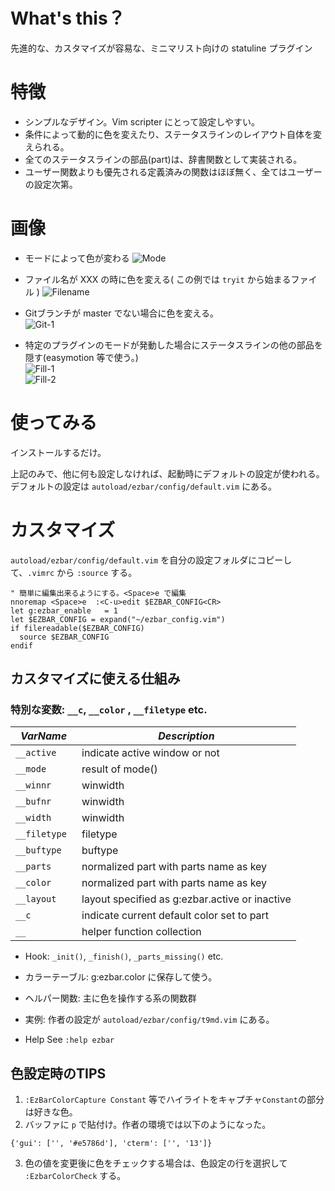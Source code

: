 # What's this？
先進的な、カスタマイズが容易な、ミニマリスト向けの statuline プラグイン

# 特徴
* シンプルなデザイン。Vim scripter にとって設定しやすい。
* 条件によって動的に色を変えたり、ステータスラインのレイアウト自体を変えられる。
* 全てのステータスラインの部品(part)は、辞書関数として実装される。
* ユーザー関数よりも優先される定義済みの関数はほぼ無く、全てはユーザーの設定次第。

# 画像
* モードによって色が変わる
![Mode](https://raw.github.com/t9md/t9md/master/img/ezbar/mode_insert.png)

* ファイル名が XXX の時に色を変える( この例では `tryit` から始まるファイル )
![Filename](https://raw.github.com/t9md/t9md/master/img/ezbar/filename_notify.png)

* Gitブランチが master でない場合に色を変える。  
![Git-1](https://raw.github.com/t9md/t9md/master/img/ezbar/git-branch_notify.png)

* 特定のプラグインのモードが発動した場合にステータスラインの他の部品を隠す(easymotion 等で使う。)  
![Fill-1](https://raw.github.com/t9md/t9md/master/img/ezbar/ezbar_fill1.png)  
![Fill-2](https://raw.github.com/t9md/t9md/master/img/ezbar/ezbar_fill2.png)  

# 使ってみる
インストールするだけ。

上記のみで、他に何も設定しなければ、起動時にデフォルトの設定が使われる。
デフォルトの設定は `autoload/ezbar/config/default.vim` にある。

# カスタマイズ

`autoload/ezbar/config/default.vim` を自分の設定フォルダにコピーして、`.vimrc` から `:source` する。

```Vim
" 簡単に編集出来るようにする。<Space>e で編集
nnoremap <Space>e  :<C-u>edit $EZBAR_CONFIG<CR>
let g:ezbar_enable   = 1
let $EZBAR_CONFIG = expand("~/ezbar_config.vim")
if filereadable($EZBAR_CONFIG)
  source $EZBAR_CONFIG
endif
```
## カスタマイズに使える仕組み

### 特別な変数: `__c`, `__color` , `__filetype` etc.

| *VarName*      | *Description*                                     |
| -------------- | ------------------------------------------------- |
| `__active `    | indicate active window or not                     |
| `__mode     `  | result of mode()                                  |
| `__winnr    `  | winwidth                                          |
| `__bufnr    `  | winwidth                                          |
| `__width    `  | winwidth                                          |
| `__filetype `  | filetype                                          |
| `__buftype  `  | buftype                                           |
| `__parts    `  | normalized part with parts name as key            |
| `__color    `  | normalized part with parts name as key            |
| `__layout   `  | layout specified as g:ezbar.active or inactive    |
| `__c        `  | indicate current default color set to part        |
| `__         `  | helper function collection                        |

* Hook: `_init()`, `_finish()`, `_parts_missing()` etc.
* カラーテーブル: g:ezbar.color に保存して使う。
* ヘルパー関数: 主に色を操作する系の関数群

* 実例:
作者の設定が `autoload/ezbar/config/t9md.vim` にある。

* Help
See `:help ezbar`

## 色設定時のTIPS

1. `:EzBarColorCapture Constant` 等でハイライトをキャプチャ`Constant`の部分は好きな色。  
2. バッファに `p` で貼付け。作者の環境では以下のようになった。  

```Vim
{'gui': ['', '#e5786d'], 'cterm': ['', '13']}
```

3. 色の値を変更後に色をチェックする場合は、色設定の行を選択して `:EzbarColorCheck` する。  
